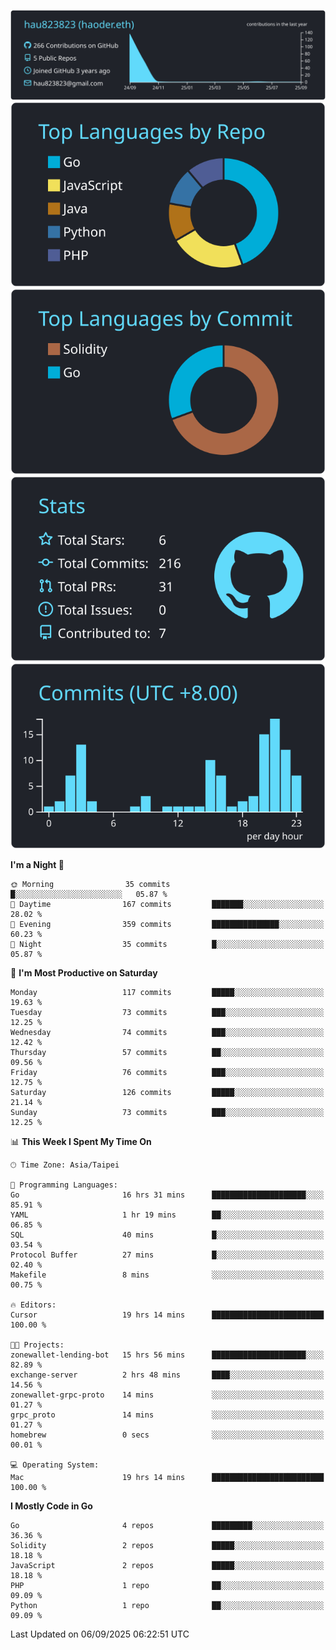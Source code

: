 [![](https://raw.githubusercontent.com/hau823823/hau823823/master/profile-summary-card-output/react/0-profile-details.svg)](https://github.com/vn7n24fzkq/github-profile-summary-cards)
[![](https://raw.githubusercontent.com/hau823823/hau823823/master/profile-summary-card-output/react/1-repos-per-language.svg)](https://github.com/vn7n24fzkq/github-profile-summary-cards) [![](https://raw.githubusercontent.com/hau823823/hau823823/master/profile-summary-card-output/react/2-most-commit-language.svg)](https://github.com/vn7n24fzkq/github-profile-summary-cards)
[![](https://raw.githubusercontent.com/hau823823/hau823823/master/profile-summary-card-output/react/3-stats.svg)](https://github.com/vn7n24fzkq/github-profile-summary-cards) [![](https://raw.githubusercontent.com/hau823823/hau823823/master/profile-summary-card-output/react/4-productive-time.svg)](https://github.com/vn7n24fzkq/github-profile-summary-cards)

<!--START_SECTION:waka-->
**I'm a Night 🦉** 

```text
🌞 Morning                35 commits          █░░░░░░░░░░░░░░░░░░░░░░░░   05.87 % 
🌆 Daytime                167 commits         ███████░░░░░░░░░░░░░░░░░░   28.02 % 
🌃 Evening                359 commits         ███████████████░░░░░░░░░░   60.23 % 
🌙 Night                  35 commits          █░░░░░░░░░░░░░░░░░░░░░░░░   05.87 % 
```
📅 **I'm Most Productive on Saturday** 

```text
Monday                   117 commits         █████░░░░░░░░░░░░░░░░░░░░   19.63 % 
Tuesday                  73 commits          ███░░░░░░░░░░░░░░░░░░░░░░   12.25 % 
Wednesday                74 commits          ███░░░░░░░░░░░░░░░░░░░░░░   12.42 % 
Thursday                 57 commits          ██░░░░░░░░░░░░░░░░░░░░░░░   09.56 % 
Friday                   76 commits          ███░░░░░░░░░░░░░░░░░░░░░░   12.75 % 
Saturday                 126 commits         █████░░░░░░░░░░░░░░░░░░░░   21.14 % 
Sunday                   73 commits          ███░░░░░░░░░░░░░░░░░░░░░░   12.25 % 
```


📊 **This Week I Spent My Time On** 

```text
🕑︎ Time Zone: Asia/Taipei

💬 Programming Languages: 
Go                       16 hrs 31 mins      █████████████████████░░░░   85.91 % 
YAML                     1 hr 19 mins        ██░░░░░░░░░░░░░░░░░░░░░░░   06.85 % 
SQL                      40 mins             █░░░░░░░░░░░░░░░░░░░░░░░░   03.54 % 
Protocol Buffer          27 mins             █░░░░░░░░░░░░░░░░░░░░░░░░   02.40 % 
Makefile                 8 mins              ░░░░░░░░░░░░░░░░░░░░░░░░░   00.75 % 

🔥 Editors: 
Cursor                   19 hrs 14 mins      █████████████████████████   100.00 % 

🐱‍💻 Projects: 
zonewallet-lending-bot   15 hrs 56 mins      █████████████████████░░░░   82.89 % 
exchange-server          2 hrs 48 mins       ████░░░░░░░░░░░░░░░░░░░░░   14.56 % 
zonewallet-grpc-proto    14 mins             ░░░░░░░░░░░░░░░░░░░░░░░░░   01.27 % 
grpc_proto               14 mins             ░░░░░░░░░░░░░░░░░░░░░░░░░   01.27 % 
homebrew                 0 secs              ░░░░░░░░░░░░░░░░░░░░░░░░░   00.01 % 

💻 Operating System: 
Mac                      19 hrs 14 mins      █████████████████████████   100.00 % 
```

**I Mostly Code in Go** 

```text
Go                       4 repos             █████████░░░░░░░░░░░░░░░░   36.36 % 
Solidity                 2 repos             █████░░░░░░░░░░░░░░░░░░░░   18.18 % 
JavaScript               2 repos             █████░░░░░░░░░░░░░░░░░░░░   18.18 % 
PHP                      1 repo              ██░░░░░░░░░░░░░░░░░░░░░░░   09.09 % 
Python                   1 repo              ██░░░░░░░░░░░░░░░░░░░░░░░   09.09 % 
```




 Last Updated on 06/09/2025 06:22:51 UTC
<!--END_SECTION:waka-->
